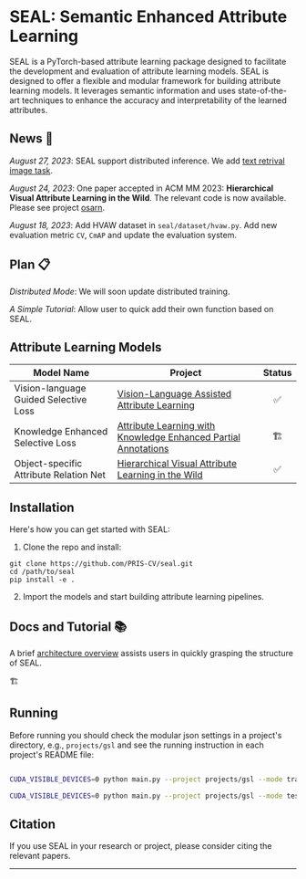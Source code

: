 # SEAL: Semantic Enhanced Attribute Learning
SEAL is a PyTorch-based attribute learning package designed to facilitate the development and evaluation of attribute learning models. SEAL is designed to offer a flexible and modular framework for building attribute learning models. It leverages semantic information and uses state-of-the-art techniques to enhance the accuracy and interpretability of the learned attributes.

## News 🚀

*August 27, 2023*: SEAL support distributed inference. We add [text retrival image task](seal/task/text_retrieve_image.py).

*August 24, 2023*: One paper accepted in ACM MM 2023: **Hierarchical Visual Attribute Learning in the Wild**. The relevant code is now available. Please see project [osarn](projects/osarn/README.md).

*August 18, 2023*: Add HVAW dataset in `seal/dataset/hvaw.py`. Add new evaluation metric `CV`, `CmAP` and update the evaluation system.


## Plan 📋
*Distributed Mode*: We will soon update distributed training.

*A Simple Tutorial*: Allow user to quick add their own function based on SEAL.

## Attribute Learning Models

| Model Name                                | Project                                                                 | Status    |
|-------------------------------------------|-----------------------------------------------------------------------|:---------:|    
| Vision-language Guided Selective Loss     | [Vision-Language Assisted Attribute Learning](projects/gsl/README.md)                       | ✅          |
| Knowledge Enhanced Selective Loss         | [Attribute Learning with Knowledge Enhanced Partial Annotations](projects/kesl/README.md)    | 🏗️           |
| Object-specific Attribute Relation Net    | [Hierarchical Visual Attribute Learning in the Wild](projects/osarn/README.md)                | ✅         |

## Installation 

Here's how you can get started with SEAL:

1. Clone the repo and install:

```
git clone https://github.com/PRIS-CV/seal.git
cd /path/to/seal
pip install -e .
```


2. Import the models and start building attribute learning pipelines.


## Docs and Tutorial 📚

A brief [architecture overview](seal/README.md) assists users in quickly grasping the structure of SEAL.


🏗️


## Running

Before running you should check the modular json settings in a project's directory, e.g., `projects/gsl` and see the running instruction in each project's README file:

```bash

CUDA_VISIBLE_DEVICES=0 python main.py --project projects/gsl --mode train

CUDA_VISIBLE_DEVICES=0 python main.py --project projects/gsl --mode test

```

## Citation

If you use SEAL in your research or project, please consider citing the relevant papers.

---


<!-- ## Star History

<a href="https://star-history.com/#PRIS-CV/seal&Date">
  <picture>
    <source media="(prefers-color-scheme: dark)" srcset="https://api.star-history.com/svg?repos=PRIS-CV/seal&type=Date&theme=dark" />
    <source media="(prefers-color-scheme: light)" srcset="https://api.star-history.com/svg?repos=PRIS-CV/seal&type=Date" />
    <div align=center><img alt="Star History Chart" src="https://api.star-history.com/svg?repos=PRIS-CV/seal&type=Date" /></div>
  </picture>
</a> -->
